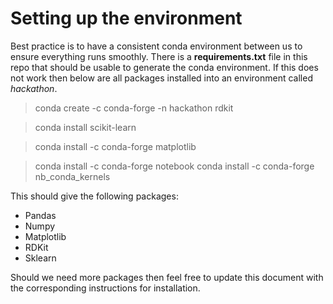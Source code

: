 # Setting up the environment

Best practice is to have a consistent conda environment between us to ensure everything runs smoothly. 
There is a **requirements.txt** file in this repo that should be usable to generate the conda environment. If this 
does not work then below are all packages installed into an environment called *hackathon*.

>
> conda create -c conda-forge -n hackathon rdkit
>

>
> conda install scikit-learn
>

>
> conda install -c conda-forge matplotlib 
>

>
> conda install -c conda-forge notebook
> conda install -c conda-forge nb_conda_kernels
>

This should give the following packages:

- Pandas
- Numpy
- Matplotlib
- RDKit
- Sklearn

Should we need more packages then feel free to update this document with the corresponding instructions for 
installation. 
